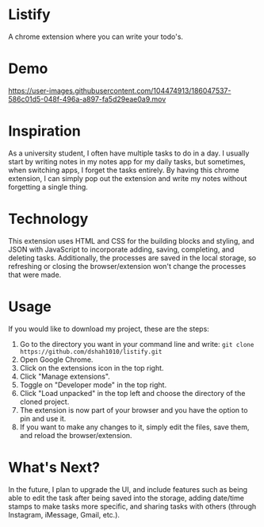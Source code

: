 # Listify 
A chrome extension where you can write your todo's.

# Demo

https://user-images.githubusercontent.com/104474913/186047537-586c01d5-048f-496a-a897-fa5d29eae0a9.mov

# Inspiration 
As a university student, I often have multiple tasks to do in a day. I usually start by writing notes in my notes app for my daily tasks, but sometimes, when switching apps, I forget the tasks entirely. By having this chrome extension, I can simply pop out the extension and write my notes without forgetting a single thing.

# Technology 
This extension uses HTML and CSS for the building blocks and styling, and JSON with JavaScript to incorporate adding, saving, completing, and deleting tasks. Additionally, the processes are saved in the local storage, so refreshing or closing the browser/extension won't change the processes that were made.

# Usage

If you would like to download my project, these are the steps:
        <ol>
        <li>
          Go to the directory you want in your command line and write:
          ```
          git clone https://github.com/dshah1010/listify.git
          ```
       </li>
       <li>
          Open Google Chrome. 
       </li>
       <li>
          Click on the extensions icon in the top right. 
       </li>
       <li> 
          Click "Manage extensions". 
       </li>
       <li>
          Toggle on "Developer mode" in the top right. 
       </li>
       <li>
          Click "Load unpacked" in the top left and choose the directory of the cloned project. 
       </li>
       <li>
          The extension is now part of your browser and you have the option to pin and use it. 
       </li>
       <li>
          If you want to make any changes to it, simply edit the files, save them, and reload the browser/extension. 
       </li>
       </ol>
       
# What's Next?
In the future, I plan to upgrade the UI, and include features such as being able to edit the task after being saved into the storage, adding date/time stamps to make tasks more specific, and sharing tasks with others (through Instagram, iMessage, Gmail, etc.). 
